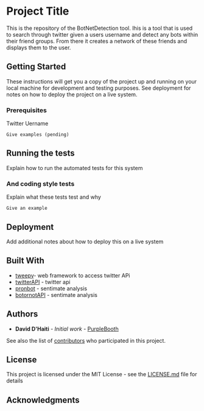 # Project Title

This is the repository of the BotNetDetection tool. Ihis is a tool that is used to search through twitter given a users username and detect any bots within their friend groups. From there it creates a network of these friends and displays them to the user. 

## Getting Started

These instructions will get you a copy of the project up and running on your local machine for development and testing purposes. See deployment for notes on how to deploy the project on a live system.

### Prerequisites

Twitter Uername 

```
Give examples (pending) 
```


## Running the tests

Explain how to run the automated tests for this system



### And coding style tests

Explain what these tests test and why

```
Give an example
```

## Deployment

Add additional notes about how to deploy this on a live system

## Built With

* [tweepy](https://www.tweepy.org/)- web framework to access twitter APi
* [twitterAPI](https://developer.twitter.com/) - twitter api
* [pronbot](#) - sentimate analysis 
* [botornotAPI](https://botometer.iuni.iu.edu/#!/) - sentimate analysis 

## Authors

* **David D'Haiti** - *Initial work* - [PurpleBooth](https://github.com/PurpleBooth)

See also the list of [contributors](https://github.com/your/project/contributors) who participated in this project.

## License

This project is licensed under the MIT License - see the [LICENSE.md](LICENSE.md) file for details

## Acknowledgments

